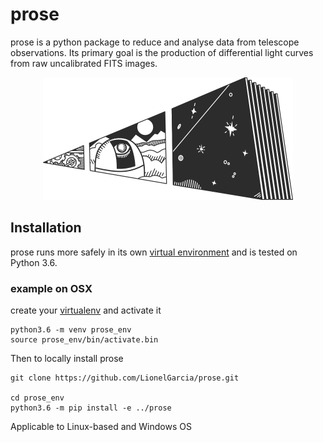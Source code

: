# prose

prose is a python package to reduce and analyse data from telescope observations. Its primary goal is the production of differential light curves from raw uncalibrated FITS images.

<p align="center">
  <img width="400" src="docs/source/_static/css/prose.png">
</p>

## Installation

prose runs more safely in its own [virtual environment](https://docs.python.org/3/tutorial/venv.html) and is tested on Python 3.6.

### example on OSX

create your [virtualenv](https://docs.python.org/3/tutorial/venv.html) and activate it

```shell
python3.6 -m venv prose_env
source prose_env/bin/activate.bin
```

Then to locally install prose

```shell
git clone https://github.com/LionelGarcia/prose.git

cd prose_env
python3.6 -m pip install -e ../prose
```

Applicable to Linux-based and Windows OS